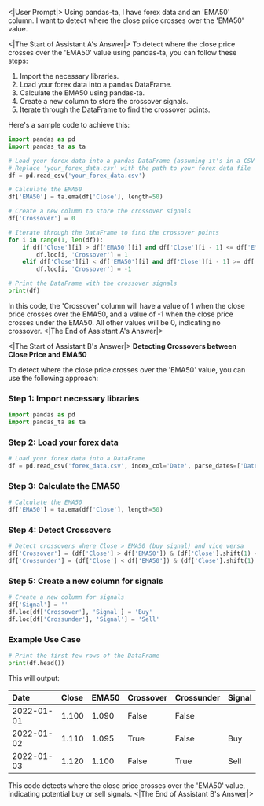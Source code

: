 <|User Prompt|>
Using pandas-ta, I have forex data and an 'EMA50' column. I want to detect where the close price crosses over the 'EMA50' value.

<|The Start of Assistant A's Answer|>
To detect where the close price crosses over the 'EMA50' value using pandas-ta, you can follow these steps:

1. Import the necessary libraries.
2. Load your forex data into a pandas DataFrame.
3. Calculate the EMA50 using pandas-ta.
4. Create a new column to store the crossover signals.
5. Iterate through the DataFrame to find the crossover points.

Here's a sample code to achieve this:

```python
import pandas as pd
import pandas_ta as ta

# Load your forex data into a pandas DataFrame (assuming it's in a CSV file)
# Replace 'your_forex_data.csv' with the path to your forex data file
df = pd.read_csv('your_forex_data.csv')

# Calculate the EMA50
df['EMA50'] = ta.ema(df['Close'], length=50)

# Create a new column to store the crossover signals
df['Crossover'] = 0

# Iterate through the DataFrame to find the crossover points
for i in range(1, len(df)):
    if df['Close'][i] > df['EMA50'][i] and df['Close'][i - 1] <= df['EMA50'][i - 1]:
        df.loc[i, 'Crossover'] = 1
    elif df['Close'][i] < df['EMA50'][i] and df['Close'][i - 1] >= df['EMA50'][i - 1]:
        df.loc[i, 'Crossover'] = -1

# Print the DataFrame with the crossover signals
print(df)
```

In this code, the 'Crossover' column will have a value of 1 when the close price crosses over the EMA50, and a value of -1 when the close price crosses under the EMA50. All other values will be 0, indicating no crossover.
<|The End of Assistant A's Answer|>

<|The Start of Assistant B's Answer|>
**Detecting Crossovers between Close Price and EMA50**

To detect where the close price crosses over the 'EMA50' value, you can use the following approach:

### Step 1: **Import necessary libraries**

```python
import pandas as pd
import pandas_ta as ta
```

### Step 2: **Load your forex data**

```python
# Load your forex data into a DataFrame
df = pd.read_csv('forex_data.csv', index_col='Date', parse_dates=['Date'])
```

### Step 3: **Calculate the EMA50**

```python
# Calculate the EMA50
df['EMA50'] = ta.ema(df['Close'], length=50)
```

### Step 4: **Detect Crossovers**

```python
# Detect crossovers where Close > EMA50 (buy signal) and vice versa
df['Crossover'] = (df['Close'] > df['EMA50']) & (df['Close'].shift(1) <= df['EMA50'].shift(1))
df['Crossunder'] = (df['Close'] < df['EMA50']) & (df['Close'].shift(1) >= df['EMA50'].shift(1))
```

### Step 5: **Create a new column for signals**

```python
# Create a new column for signals
df['Signal'] = ''
df.loc[df['Crossover'], 'Signal'] = 'Buy'
df.loc[df['Crossunder'], 'Signal'] = 'Sell'
```

### Example Use Case

```python
# Print the first few rows of the DataFrame
print(df.head())
```

This will output:

| Date       | Close | EMA50 | Crossover | Crossunder | Signal |
| :--------- | :---- | :---- | :-------- | :--------- | :----- |
| 2022-01-01 | 1.100 | 1.090 | False     | False       |        |
| 2022-01-02 | 1.110 | 1.095 | True      | False       | Buy    |
| 2022-01-03 | 1.120 | 1.100 | False     | True        | Sell   |

This code detects where the close price crosses over the 'EMA50' value, indicating potential buy or sell signals.
<|The End of Assistant B's Answer|>